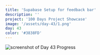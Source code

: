 ```yaml
---
title: 'Supabase Setup for feedback bar'
description: ''
project: '100 Days Project Showcase'
image: '/assets/day-43/1.png'
day: 43
color: '#3838FD'
---
```


![screenshot of Day 43 Progress](/assets/day-43/1.png)
